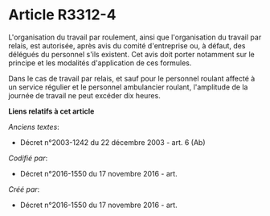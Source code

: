 # Article R3312-4

L'organisation du travail par roulement, ainsi que l'organisation du travail par relais, est autorisée, après avis du comité
d'entreprise ou, à défaut, des délégués du personnel s'ils existent. Cet avis doit porter notamment sur le principe et les
modalités d'application de ces formules.

Dans le cas de travail par relais, et sauf pour le personnel roulant affecté à un service régulier et le personnel
ambulancier roulant, l'amplitude de la journée de travail ne peut excéder dix heures.

**Liens relatifs à cet article**

_Anciens textes_:

  - Décret n°2003-1242 du 22 décembre 2003 - art. 6 (Ab)

_Codifié par_:

  - Décret n°2016-1550 du 17 novembre 2016 - art.

_Créé par_:

  - Décret n°2016-1550 du 17 novembre 2016 - art.
